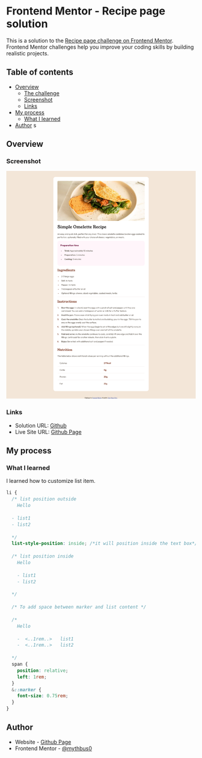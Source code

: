# Frontend Mentor - Recipe page solution

This is a solution to the [Recipe page challenge on Frontend Mentor](https://www.frontendmentor.io/challenges/recipe-page-KiTsR8QQKm). Frontend Mentor challenges help you improve your coding skills by building realistic projects.

## Table of contents

- [Overview](#overview)
  - [The challenge](#the-challenge)
  - [Screenshot](#screenshot)
  - [Links](#links)
- [My process](#my-process)
  - [What I learned](#what-i-learned)
- [Author](#author)
  s

## Overview

### Screenshot

![](./assets/images/screenshot.png)

### Links

- Solution URL: [Github](https://github.com/mythbus0/frontendmentor_recipe_page)
- Live Site URL: [Github Page](https://your-live-site-url.com)

## My process

### What I learned

I learned how to customize list item.

```css
li {
  /* list position outside
    Hello

  - list1
  - list2

  */
  list-style-position: inside; /*it will position inside the text box*/

  /* list position inside
    Hello

    - list1
    - list2

  */

  /* To add space between marker and list content */

  /*
    Hello

    -  <..1rem..>   list1
    -  <..1rem..>   list2

  */
  span {
    position: relative;
    left: 1rem;
  }
  &::marker {
    font-size: 0.75rem;
  }
}
```

## Author

- Website - [Github Page](https://mythbus0.github.io/)
- Frontend Mentor - [@mythbus0](https://www.frontendmentor.io/profile/mythbus0)
